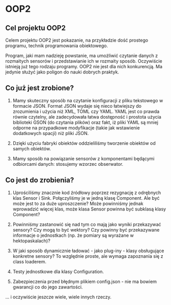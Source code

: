 # OOP2

## Cel projektu OOP2

Celem projektu OOP2 jest pokazanie,
na przykładzie dość prostego programu,
technik programowania obiektowego.

Program, jaki mam nadzieję powstanie,
ma umożliwić czytanie danych z rozmaitych
sensorów i przedstawianie ich w rozmaity
sposób. Oczywiście istnieją już tego
rodzaju programy. OOP2 nie jest dla nich
konkurencją. Ma jedynie służyć jako
poligon do nauki dobrych praktyk.

## Co już jest zrobione?

1. Mamy skuteczny sposób na czytanie
konfiguracji z pliku tekstowego w formacie
JSON. Format JSON wydaje się nieco łatwiejszy
do zrozumienia i użycia niż XML, TOML czy YAML.
YAML jest co prawda równie czytelny,
ale zadecydowała łatwa dostępność i prostota
użycia biblioteki GSON (do czytania plików)
oraz fakt, iż pliki YAML są mniej odporne na
przypadkowe modyfikacje (takie jak wstawienie
dodatkowych spacji) niż pliki JSON.

1. Dzięki użyciu fabryki obiektów oddzieliliśmy
tworzenie obiektów od samych obiektów.

1. Mamy sposób na powiązanie sensorów z komponentami
będącymi odbiorcami danych: stosujemy wzorzec obserwator.

## Co jest do zrobienia?

1. Uprościliśmy znacznie kod źródłowy poprzez rezygnację
z odrębnych klas Sensor i Sink. Połączyliśmy je w jedną
klasę Component. Ale być może jest to za duże uproszczenie?
Może powinniśmy jednak wprowadzić więcej klas, może
klasa Sensor powinna być subklasą klasy Component?

2. Powinniśmy zastanowić się nad tym co mają jako
wyniki przekazywać sensory? Czy mogą to być wektory?
Czy powinny być przekazywane informacje o jednostkach
(np. że pomiary są wyrażane w hektopaskalach)?

3. W jaki sposób dynamicznie ładować - jako plug-iny -
klasy obsługujące konkretne sensory? To względnie proste,
ale wymaga zapoznania się z class loaderem.

4. Testy jednostkowe dla klasy Configuration.

5. Zabezpieczenia przed błędnym plikiem config.json - nie ma bowiem gwarancji co do jego zawartości.

... i oczywiście jeszcze wiele, wiele innych rzeczy.
